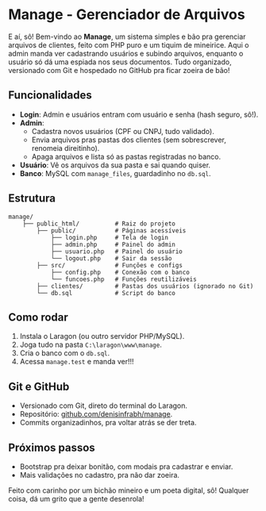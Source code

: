 # Manage - Gerenciador de Arquivos

E aí, sô! Bem-vindo ao **Manage**, um sistema simples e bão pra gerenciar arquivos de clientes, feito com PHP puro e um tiquim de mineirice. Aqui o admin manda ver cadastrando usuários e subindo arquivos, enquanto o usuário só dá uma espiada nos seus documentos. Tudo organizado, versionado com Git e hospedado no GitHub pra ficar zoeira de bão!

## Funcionalidades
- **Login**: Admin e usuários entram com usuário e senha (hash seguro, sô!).
- **Admin**: 
  - Cadastra novos usuários (CPF ou CNPJ, tudo validado).
  - Envia arquivos pras pastas dos clientes (sem sobrescrever, renomeia direitinho).
  - Apaga arquivos e lista só as pastas registradas no banco.
- **Usuário**: Vê os arquivos da sua pasta e sai quando quiser.
- **Banco**: MySQL com `manage_files`, guardadinho no `db.sql`.

## Estrutura

~~~
manage/
    ├── public_html/          # Raiz do projeto
        ├── public/           # Páginas acessíveis
            ├── login.php     # Tela de login
            ├── admin.php     # Painel do admin
            ├── usuario.php   # Painel do usuário
            └── logout.php    # Sair da sessão
        ├── src/              # Funções e configs
            ├── config.php    # Conexão com o banco
            └── funcoes.php   # Funções reutilizáveis
        ├── clientes/         # Pastas dos usuários (ignorado no Git)
        └── db.sql            # Script do banco
~~~
## Como rodar
1. Instala o Laragon (ou outro servidor PHP/MySQL).
2. Joga tudo na pasta `C:\laragon\www\manage`.
3. Cria o banco com o `db.sql`.
4. Acessa `manage.test` e manda ver!!!

## Git e GitHub
- Versionado com Git, direto do terminal do Laragon.
- Repositório: [github.com/denisinfrabh/manage](https://github.com/denisinfrabh/manage).
- Commits organizadinhos, pra voltar atrás se der treta.

## Próximos passos
- Bootstrap pra deixar bonitão, com modais pra cadastrar e enviar.
- Mais validações no cadastro, pra não dar zoeira.

Feito com carinho por um bichão mineiro e um poeta digital, sô! Qualquer coisa, dá um grito que a gente desenrola!